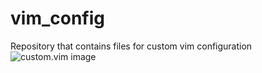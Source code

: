 # vim_config

Repository that contains files for custom vim configuration
![custom.vim image](/../../../../some0necoding/repo_resources/blob/main/images/vim_custom.png)
